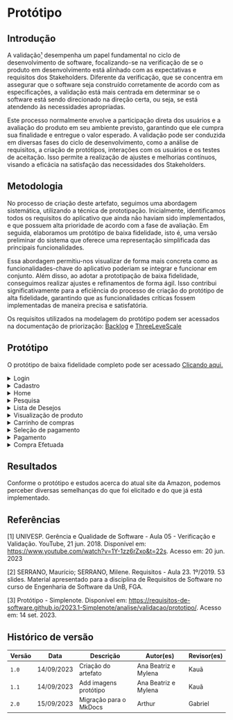 # Protótipo

## Introdução

A validação[¹](#referencias) desempenha um papel fundamental no ciclo de desenvolvimento de software, focalizando-se na 
verificação de se o produto em desenvolvimento está alinhado com as expectativas e requisitos dos 
Stakeholders. Diferente da verificação, que se concentra em assegurar que o software seja construído 
corretamente de acordo com as especificações, a validação está mais centrada em determinar se o software está 
sendo direcionado na direção certa, ou seja, se está atendendo às necessidades apropriadas.

Este processo normalmente envolve a participação direta dos usuários e a avaliação do produto em seu ambiente 
previsto, garantindo que ele cumpra sua finalidade e entregue o valor esperado. A validação pode ser 
conduzida em diversas fases do ciclo de desenvolvimento, como a análise de requisitos, a criação de 
protótipos, interações com os usuários e os testes de aceitação. Isso permite a realização de ajustes e 
melhorias contínuos, visando a eficácia na satisfação das necessidades dos Stakeholders.

## Metodologia

No processo de criação deste artefato, seguimos uma abordagem sistemática, utilizando a técnica de prototipação. Inicialmente, 
identificamos todos os requisitos do aplicativo que ainda não haviam sido implementados, e que possuem alta prioridade de acordo com a 
fase de avaliação. Em seguida, elaboramos um protótipo de baixa fidelidade, isto é, uma versão preliminar do sistema que oferece uma 
representação simplificada das principais funcionalidades.

Essa abordagem permitiu-nos visualizar de forma mais concreta como as funcionalidades-chave do aplicativo poderiam se integrar e funcionar 
em conjunto. Além disso, ao adotar a prototipação de baixa fidelidade, conseguimos realizar ajustes e refinamentos de forma ágil. Isso 
contribui significativamente para a eficiência do processo de criação do protótipo de alta fidelidade, garantindo que as funcionalidades críticas fossem implementadas de 
maneira precisa e satisfatória.

Os requisitos utilizados na modelagem do protótipo podem ser acessados na documentação de priorização: [Backlog](./Backlog.md) e [ThreeLeveScale](./TLS.md)

## Protótipo

O protótipo de baixa fidelidade completo pode ser acessado [Clicando aqui.](https://www.figma.com/file/9kKNJrO3fww3iSyR2JtSsj/Amazon_grupo_1?type=design&node-id=0%3A1&mode=design&t=QoMcsLMrWRjNeNFr-1)

<details>
  <summary>Login</summary>
  <img src="assets/prototipo/login.png" width="150px" />
 <p>Imagem 1: Tela de login. Fonte: Autoras, 2023</p> 
</details>

<details>
  <summary>Cadastro</summary>
  <img src="assets/prototipo/cadastro.png" width="150px" />
  <p>Imagem 2: Tela de cadastro. Fonte: Autoras, 2023</p> 
</details>

<details>
  <summary>Home</summary>
  <img src="assets/prototipo/home.png" width="150px" />
  <p>Imagem 3: Tela Home. Fonte: Autoras, 2023</p> 
</details>

<details>
  <summary>Pesquisa</summary>
  <img src="assets/prototipo/pesquisa.png" width="150px" />
  <p>Imagem 4: Tela de pesquisa. Fonte: Autoras, 2023</p> 
</details>

<details>
  <summary>Lista de Desejos</summary>
  <img src="assets/prototipo/lista_desejo.png" width="150px" />
  <p>Imagem 5: Tela da lista de desejos. Fonte: Autoras, 2023</p> 
</details>

<details>
  <summary>Visualização de produto</summary>
  <img src="assets/prototipo/visualizar_produtos.png" width="150px" />
  <p>Imagem 6: Tela de visualização de produto. Fonte: Autoras, 2023</p> 
</details>

<details>
  <summary>Carrinho de compras</summary>
  <img src="assets/prototipo/confirmacao_do_pedido.png" width="150px" />
  <p>Imagem 7: Tela do carrinho de compras. Fonte: Autoras, 2023</p> 
</details>

<details>
  <summary>Seleção de pagamento</summary>
  <img src="assets/prototipo/selecao_pagamento.png" width="150px" />
  <p>Imagem 8: Tela da seleção de pagamento. Fonte: Autoras, 2023</p> 
</details>

<details>
  <summary>Pagamento</summary>
  <img src="assets/prototipo/forma_pagamento.png" width="150px" />
  <p>Imagem 9: Tela de pagamento. Fonte: Autoras, 2023</p> 
</details>

<details>
  <summary>Compra Efetuada</summary>
  <img src="assets/prototipo/compra_feita.png" width="150px" />
  <p>Imagem 10: Tela de compra efetuada. Fonte: Autoras, 2023</p> 
</details>

## Resultados

Conforme o protótipo e estudos acerca do atual site da Amazon, podemos perceber diversas semelhanças do que foi elicitado e do que já está implementado.

## Referências

[1] UNIVESP. Gerência e Qualidade de Software - Aula 05 - Verificação e Validação. YouTube, 21 jun. 2018. Disponível em: <https://www.youtube.com/watch?v=1Y-1zz6rZxo&t=22s>. Acesso em: 20 jun. 2023

[2] SERRANO, Maurício; SERRANO, Milene. Requisitos - Aula 23. 1º/2019. 53 slides. Material apresentado para a disciplina de Requisitos de Software no curso de Engenharia de Software da UnB, FGA.

[3] Protótipo - Simplenote. Disponível em: <https://requisitos-de-software.github.io/2023.1-Simplenote/analise/validacao/prototipo/>. Acesso em: 14 set. 2023.


## Histórico de versão

| Versão | Data       | Descrição              | Autor(es)            | Revisor(es) |
| ------ | ---------- | ---------------------- | -------------------- | ----------- |
| `1.0`  | 14/09/2023 | Criação do artefato    | Ana Beatriz e Mylena | Kauã        |
| `1.1`  | 14/09/2023 | Add imagens protótipo  | Ana Beatriz e Mylena | Kauã        |
| `2.0`  | 15/09/2023 | Migração para o MkDocs | Arthur               | Gabriel     |
